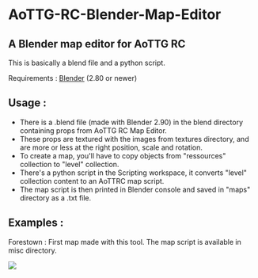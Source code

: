 # AoTTG-RC-Blender-Map-Editor
<h2>A Blender map editor for AoTTG RC</h2>
<p>This is basically a blend file and a python script.</p>
<p>Requirements : <a href="https://www.blender.org/download"/>Blender</a> (2.80 or newer)</p>
<h2>Usage :</h2>
<ul>
  <li>There is a .blend file (made with Blender 2.90) in the blend directory containing props from AoTTG RC Map Editor.</li>
  <li>These props are textured with the images from textures directory, and are more or less at the right position, scale and rotation.</li>
  <li>To create a map, you'll have to copy objects from "ressources" collection to "level" collection.</li>
  <li>There's a python script in the Scripting workspace, it converts "level" collection content to an AoTTRC map script.</li>
  <li>The map script is then printed in Blender console and saved in "maps" directory as a .txt file.</li>
</ul>

<h2>Examples :</h2>
<p>Forestown : First map made with this tool. The map script is available in misc directory.</p>
<img src="https://user-images.githubusercontent.com/58033703/113575784-b2ed1800-961e-11eb-8cf0-8b3cbe3d2801.JPG"/>
